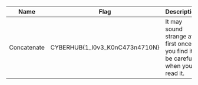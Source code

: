Name|Flag|Description|Difficulty|Points
---|---|---|---|---
Concatenate|CYBERHUB{1_l0v3_K0nC473n4710N}|It may sound strange at first once you find it, be careful when you read it.|Easy|50